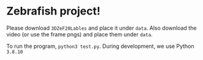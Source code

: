 
# Zebrafish project!


Please download `3DZeF20Lables` and place it under `data`. 
Also download the video (or use the frame pngs) and place them under `data`.


To run the program, `python3 test.py`. During development, we use Python `3.8.10`


